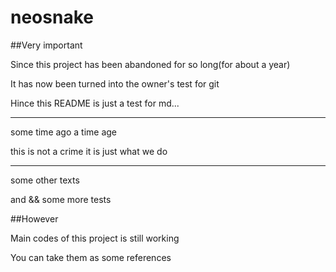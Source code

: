 # neosnake

##Very important

Since this project has been abandoned for so long(for about a year)

It has now been turned into the owner's test for git

Hince this README is just a test for md...

------
some time ago a time age

this is not a crime it is just what we do

------
some other texts

and && some more tests

##However

Main codes of this project is still working

You can take them as some references
